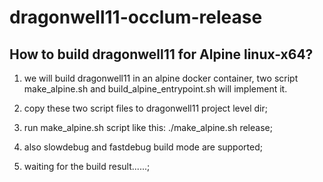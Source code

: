 # dragonwell11-occlum-release

## How to build dragonwell11 for Alpine linux-x64?

1. we will build dragonwell11 in an alpine docker container, two script make_alpine.sh and build_alpine_entrypoint.sh will implement it.

2. copy these two script files to dragonwell11 project level dir;

3. run make_alpine.sh script like this: ./make_alpine.sh release;

4. also slowdebug and fastdebug build mode are supported;

5. waiting for the build result......;

